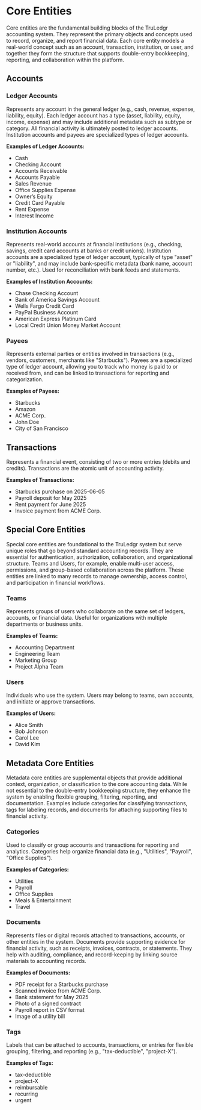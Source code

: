 # Core Entities

Core entities are the fundamental building blocks of the TruLedgr accounting system. They represent the primary objects and concepts used to record, organize, and report financial data. Each core entity models a real-world concept such as an account, transaction, institution, or user, and together they form the structure that supports double-entry bookkeeping, reporting, and collaboration within the platform.

## Accounts

### Ledger Accounts
Represents any account in the general ledger (e.g., cash, revenue, expense, liability, equity). Each ledger account has a type (asset, liability, equity, income, expense) and may include additional metadata such as subtype or category. All financial activity is ultimately posted to ledger accounts. Institution accounts and payees are specialized types of ledger accounts.

**Examples of Ledger Accounts:**
- Cash
- Checking Account
- Accounts Receivable
- Accounts Payable
- Sales Revenue
- Office Supplies Expense
- Owner’s Equity
- Credit Card Payable
- Rent Expense
- Interest Income

### Institution Accounts
Represents real-world accounts at financial institutions (e.g., checking, savings, credit card accounts at banks or credit unions). Institution accounts are a specialized type of ledger account, typically of type "asset" or "liability", and may include bank-specific metadata (bank name, account number, etc.). Used for reconciliation with bank feeds and statements.

**Examples of Institution Accounts:**
- Chase Checking Account
- Bank of America Savings Account
- Wells Fargo Credit Card
- PayPal Business Account
- American Express Platinum Card
- Local Credit Union Money Market Account

### Payees
Represents external parties or entities involved in transactions (e.g., vendors, customers, merchants like "Starbucks"). Payees are a specialized type of ledger account, allowing you to track who money is paid to or received from, and can be linked to transactions for reporting and categorization.

**Examples of Payees:**
- Starbucks
- Amazon
- ACME Corp.
- John Doe
- City of San Francisco

## Transactions
Represents a financial event, consisting of two or more entries (debits and credits). Transactions are the atomic unit of accounting activity.

**Examples of Transactions:**
- Starbucks purchase on 2025-06-05
- Payroll deposit for May 2025
- Rent payment for June 2025
- Invoice payment from ACME Corp.

## Special Core Entities

Special core entities are foundational to the TruLedgr system but serve unique roles that go beyond standard accounting records. They are essential for authentication, authorization, collaboration, and organizational structure. Teams and Users, for example, enable multi-user access, permissions, and group-based collaboration across the platform. These entities are linked to many records to manage ownership, access control, and participation in financial workflows.

### Teams
Represents groups of users who collaborate on the same set of ledgers, accounts, or financial data. Useful for organizations with multiple departments or business units.

**Examples of Teams:**
- Accounting Department
- Engineering Team
- Marketing Group
- Project Alpha Team

### Users
Individuals who use the system. Users may belong to teams, own accounts, and initiate or approve transactions.

**Examples of Users:**
- Alice Smith
- Bob Johnson
- Carol Lee
- David Kim

## Metadata Core Entities

Metadata core entities are supplemental objects that provide additional context, organization, or classification to the core accounting data. While not essential to the double-entry bookkeeping structure, they enhance the system by enabling flexible grouping, filtering, reporting, and documentation. Examples include categories for classifying transactions, tags for labeling records, and documents for attaching supporting files to financial activity.

### Categories
Used to classify or group accounts and transactions for reporting and analytics. Categories help organize financial data (e.g., "Utilities", "Payroll", "Office Supplies").

**Examples of Categories:**
- Utilities
- Payroll
- Office Supplies
- Meals & Entertainment
- Travel

### Documents
Represents files or digital records attached to transactions, accounts, or other entities in the system. Documents provide supporting evidence for financial activity, such as receipts, invoices, contracts, or statements. They help with auditing, compliance, and record-keeping by linking source materials to accounting records.

**Examples of Documents:**
- PDF receipt for a Starbucks purchase
- Scanned invoice from ACME Corp.
- Bank statement for May 2025
- Photo of a signed contract
- Payroll report in CSV format
- Image of a utility bill

### Tags
Labels that can be attached to accounts, transactions, or entries for flexible grouping, filtering, and reporting (e.g., "tax-deductible", "project-X").

**Examples of Tags:**
- tax-deductible
- project-X
- reimbursable
- recurring
- urgent